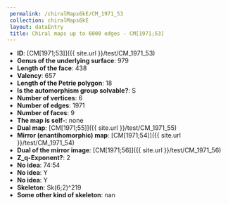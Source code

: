 ```yaml
--- 
 permalink: /chiralMaps6kE/CM_1971_53 
 collection: chiralMaps6kE
 layout: dataEntry
 title: Chiral maps up to 6000 edges - CM[1971;53]
---
```


- **ID**: [CM[1971;53]]({{ site.url }}/test/CM_1971_53)
- **Genus of the underlying surface**: 979
- **Length of the face**: 438
- **Valency**: 657
- **Length of the Petrie polygon**: 18
- **Is the automorphism group solvable?**: S
- **Number of vertices**: 6
- **Number of edges**: 1971
- **Number of faces**: 9
- **The map is self-**: none
- **Dual map**: [CM[1971;55]]({{ site.url }}/test/CM_1971_55)
- **Mirror (enantihomorphic) map**: [CM[1971;54]]({{ site.url }}/test/CM_1971_54)
- **Dual of the mirror image**: [CM[1971;56]]({{ site.url }}/test/CM_1971_56)
- **Z_q-Exponent?**: 2
- **No idea**:  74:54
- **No idea**: Y
- **No idea**: Y
- **Skeleton**: Sk(6;2)^219
- **Some other kind of skeleton**: nan
